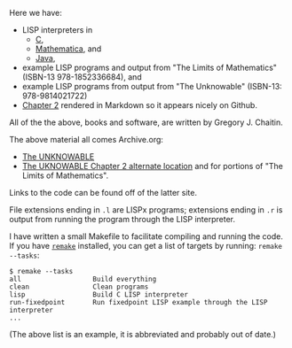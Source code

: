 Here we have:

* LISP interpreters in
  - [C](https://github.com/GJChaitin/unknowable/blob/master/lisp.c),
  - [Mathematica](https://github.com/GJChaitin/unknowable/blob/master/lisp.m), and
  - [Java](https://github.com/GJChaitin/unknowable/blob/master/lisp.java),
* example LISP programs and output from "The Limits of Mathematics" (ISBN-13 978-1852336684), and
* example LISP programs from output from "The Unknowable" (ISBN-13: 978-9814021722)
* [Chapter 2](https://github.com/GJChaitin/unknowable/blob/master/ch2.md) rendered in Markdown so it appears nicely on Github.

All of the the above, books and software, are written by Gregory J. Chaitin.

The above material all comes Archive.org:

* [The UNKNOWABLE](https://web.archive.org/web/20060924160850/http://www.cs.auckland.ac.nz/CDMTCS/chaitin/unknowable/)
* [The UKNOWABLE Chapter 2 alternate location](https://www.cs.auckland.ac.nz/CDMTCS/chaitin/unknowable) and for portions of "The Limits of Mathematics".

Links to the code can be found off of the latter site.

File extensions ending in `.l` are LISPx programs; extensions ending in `.r` is output from running the program through the LISP interpreter.

I have written a small Makefile to facilitate compiling and running the code. If you have [`remake`](https://remake.readthedocs.io/en/latest/) installed, you can get a list of targets by running:
`remake --tasks`:

```
$ remake --tasks
all                  Build everything
clean                Clean programs
lisp                 Build C LISP interpreter
run-fixedpoint       Run fixedpoint LISP example through the LISP interpreter
...
```

(The above list is an example, it is abbreviated and probably out of date.)
